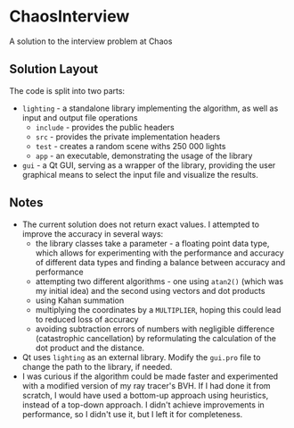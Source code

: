# ChaosInterview
A solution to the interview problem at Chaos

## Solution Layout
The code is split into two parts: 
- `lighting` - a standalone library implementing the algorithm, as well as input and output file operations
  - `include` - provides the public headers
  - `src` - provides the private implementation headers
  - `test` - creates a random scene withs 250 000 lights
  - `app` - an executable, demonstrating the usage of the library
- `gui` - a Qt GUI, serving as a wrapper of the library, providing the user graphical means to select the input file and visualize the results.

## Notes
- The current solution does not return exact values. I attempted to improve the accuracy in several ways:
  - the library classes take a parameter - a floating point data type, which allows for experimenting with the performance and accuracy of different data types and finding a balance between accuracy and performance
  - attempting two different algorithms - one using `atan2()` (which was my initial idea) and the second using vectors and dot products
  - using Kahan summation
  - multiplying the coordinates by a `MULTIPLIER`, hoping this could lead to reduced loss of accuracy
  - avoiding subtraction errors of numbers with negligible difference (catastrophic cancellation) by reformulating the calculation of the dot product and the distance. 
- Qt uses `lighting` as an external library. Modify the `gui.pro` file to change the path to the library, if needed. 
- I was curious if the algorithm could be made faster and experimented with a modified version of my ray tracer's BVH. If I had done it from scratch, I would have used a bottom-up approach using heuristics, instead of a top-down approach. I didn't achieve improvements in performance, so I didn't use it, but I left it for completeness.